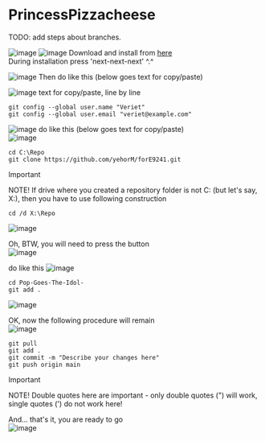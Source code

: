 # PrincessPizzacheese
TODO: add steps about branches. 

![image](https://github.com/user-attachments/assets/1d2ecf1e-67e5-4fa6-92b8-8959dfb28650)
![image](https://github.com/user-attachments/assets/045d12ee-0164-406b-845e-1c62d49f32c5)
Download and install from [here](https://git-scm.com/download/win)  
During installation press 'next-next-next' ^.^

![image](https://github.com/user-attachments/assets/21132fe3-64bb-42aa-9140-ed2c78c007b7)
Then do like this (below goes text for copy/paste)  

![image](https://github.com/user-attachments/assets/3a2ee000-d00c-4158-86f0-8189dcb7be4a)
text for copy/paste, line by line  
```
git config --global user.name "Veriet"  
git config --global user.email "veriet@example.com"
```

![image](https://github.com/user-attachments/assets/9c11467e-e0f5-4e40-a00c-79d6e095b8a0)
do like this (below goes text for copy/paste)  
![image](https://github.com/user-attachments/assets/f2b69639-e8c2-4fd9-b1ae-f996ef4e8acf)
```
cd C:\Repo  
git clone https://github.com/yehorM/forE9241.git
```

> [!IMPORTANT]
> NOTE! If drive where you created a repository folder is not C: (but let's say, X:), then you have to use following construction
>```
>cd /d X:\Repo
>```
![image](https://github.com/user-attachments/assets/43755788-0546-4ed5-893d-2785f6cb69fb)


Oh, BTW, you will need to press the button  
![image](https://github.com/user-attachments/assets/9c21fc3d-a328-4cf1-8da3-e4812bdf61c6)

do like this
![image](https://github.com/user-attachments/assets/089cf9ae-527d-446b-a66b-203a15a90cd2)

```
cd Pop-Goes-The-Idol-
git add .
```

![image](https://github.com/user-attachments/assets/1cc0e607-a550-4caa-a0f0-f48e1bcc44d4)

OK, now the following procedure will remain  
![image](https://github.com/user-attachments/assets/23550fff-9753-4dc9-a24a-cdf2b03eda09)

```
git pull
git add .
git commit -m "Describe your changes here"
git push origin main
```
> [!IMPORTANT]
> NOTE! Double quotes here are important - only double quotes (") will work, single quotes (') do not work here!

And... that's it, you are ready to go  
![image](https://github.com/user-attachments/assets/671fa802-f645-4935-8819-4efccc98d239)
